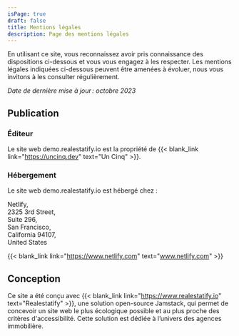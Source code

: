 ```yaml
---
isPage: true
draft: false
title: Mentions légales
description: Page des mentions légales
---
```

En utilisant ce site, vous reconnaissez avoir pris connaissance des dispositions ci-dessous et vous vous engagez à les respecter. Les mentions légales indiquées ci-dessous peuvent être amenées à évoluer, nous vous invitons à les consulter régulièrement.

*Date de dernière mise à jour : octobre 2023*

## Publication

### Éditeur

Le site web demo.realestatify.io est la propriété de {{< blank_link link="https://uncinq.dev" text="Un Cinq" >}}.

### Hébergement

Le site web demo.realestatify.io est hébergé chez :

Netlify,\
2325 3rd Street,\
Suite 296,\
San Francisco,\
California 94107,\
United States

{{< blank_link link="https://www.netlify.com" text="www.netlify.com" >}}


## Conception

Ce site a été conçu avec {{< blank_link link="https://www.realestatify.io" text="Realestatify" >}}, une solution open-source Jamstack, qui permet de concevoir un site web le plus écologique possible et au plus proche des critères d'accessibilité. Cette solution est dédiée à l’univers des agences immobilière.